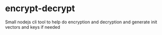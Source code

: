 # encrypt-decrypt
Small nodejs cli tool to help do encryption and decryption and generate init vectors and keys if needed
